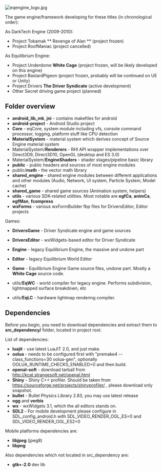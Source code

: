 ![eqengine_logo.jpg](https://bitbucket.org/repo/BzA5LG/images/960076965-eqengine_logo.jpg)

The game engine/framework developing for these titles (in chronological order):

As DarkTech Engine (2009-2010):

* Project Tokamak ** Revenge of Alan ** (project frozen)
* Project RoofManiac (project cancelled)

As Equilibrium Engine:

* Project Underdome **White Cage** (project frozen, will be likely developed on this engine)
* Project BastardPigeon (project frozen, probably will be continued on UE or Unity)
* Project Drivers **The Driver Syndicate** (active development)
* Other Secret driving game project (planned)

Folder overview
-------------

* **android_lib_mk**, **jni** - contains makefiles for android
* **android-project** - Android Studio project
* **Core** - eqCore, system module including vfs, console command processor, logging, platform stuff like CPU detection
* **MaterialSystem** - material system which derives concept of Source Engine material system
* MaterialSystem/**Renderers** - RHI API wrapper implementations over Direct3D9, Direct3D10, OpenGL (desktop and ES 3.0)
* MaterialSystem/**EngineShaders** - shader stages/pipeline basic library
* **public** - public headers and sources of most engine modules
* public/**math** - the vector math library
* **shared_engine** - shared engine modules between different applications and other modules (Audio, Network, UI system, Particle System, Model cache)
* **shared_game** - shared game sources (Animation system, helpers)
* **utils** - various SDK-related utilities. Most notable are **egfCa**, **animCa**, **egfMan**, **fcompress**
* **wxForms** - various wxFormBuilder fbp files for DriversEditor, Editor projects

Games:

* **DriversGame** - Driver Syndicate engine and game sources
* **DriversEditor** - wxWidgets-based editor for Driver Syndicate

* **Engine** - legacy Equilibrium Engine, the massive and undone part
* **Editor** - legacy Equilibrium World Editor
* **Game** - Equilibrium Engine Game source files, undone part. Mostly a **White Cage** source code.
* utils/**EqWC** - world compiler for legacy engine. Performs subdivision, lightmapped surface breakdown, etc
* utils/**EqLC** - hardware lightmap rendering compiler.

Dependencies
-------------

Before you begin, you need to download dependencies and extract them to **src_dependency/** folder, located in project root.

List of dependencies:

* **luajit** - use latest LuaJIT 2.0, and just make.
* **oolua** - needs to be configured first with "premake4 --class_functions=30 oolua-gen", optionally OOLUA_RUNTIME_CHECKS_ENABLED=0 and then build.
* **openal-soft** - download tarball from http://kcat.strangesoft.net/openal.html
* **Shiny** - Shiny C++ profiler. Should be taken from https://sourceforge.net/projects/shinyprofiler/ , please download only snapshot.
* **bullet** - Bullet Physics Library 2.83, you may use latest release
* **ogg** and **vorbis**
* **wx** - wxWidgets 3.1, which the all editors stands on.
* **SDL2** - For mobile development please configure in SDL_config_android.h with SDL_VIDEO_RENDER_OGL_ES=0 and SDL_VIDEO_RENDER_OGL_ES2=0

Mobile platforms dependencies are:
* **libjpeg** (jpeg8)
* **libpng**

Also dependencies which not located in src_dependency are:

* **gtk+-2.0** dev lib